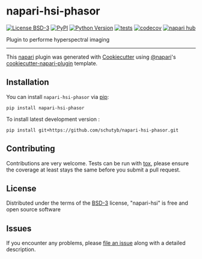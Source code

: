 # napari-hsi-phasor

[![License BSD-3](https://img.shields.io/pypi/l/napari-hsi-phasor.svg?color=green)](https://github.com/schutyb/napari-hsi-phasor/raw/main/LICENSE)
[![PyPI](https://img.shields.io/pypi/v/napari-hsi-phasor.svg?color=green)](https://pypi.org/project/napari-hsi-phasor)
[![Python Version](https://img.shields.io/pypi/pyversions/napari-hsi-phasor.svg?color=green)](https://python.org)
[![tests](https://github.com/schutyb/napari-hsi-phasor/workflows/tests/badge.svg)](https://github.com/schutyb/napari-hsi-phasor/actions)
[![codecov](https://codecov.io/gh/schutyb/napari-hsi-phasor/branch/main/graph/badge.svg)](https://codecov.io/gh/schutyb/napari-hsi-phasor)
[![napari hub](https://img.shields.io/endpoint?url=https://api.napari-hub.org/shields/napari-hsi-phasor)](https://napari-hub.org/plugins/napari-hsi-phasor)

Plugin to performe hyperspectral imaging

----------------------------------

This [napari] plugin was generated with [Cookiecutter] using [@napari]'s [cookiecutter-napari-plugin] template.

<!--
Don't miss the full getting started guide to set up your new package:
https://github.com/napari/cookiecutter-napari-plugin#getting-started

and review the napari docs for plugin developers:
https://napari.org/stable/plugins/index.html
-->

## Installation

You can install `napari-hsi-phasor` via [pip]:

    pip install napari-hsi-phasor



To install latest development version :

    pip install git+https://github.com/schutyb/napari-hsi-phasor.git


## Contributing

Contributions are very welcome. Tests can be run with [tox], please ensure
the coverage at least stays the same before you submit a pull request.

## License

Distributed under the terms of the [BSD-3] license,
"napari-hsi" is free and open source software

## Issues

If you encounter any problems, please [file an issue] along with a detailed description.

[napari]: https://github.com/napari/napari
[Cookiecutter]: https://github.com/audreyr/cookiecutter
[@napari]: https://github.com/napari
[MIT]: http://opensource.org/licenses/MIT
[BSD-3]: http://opensource.org/licenses/BSD-3-Clause
[GNU GPL v3.0]: http://www.gnu.org/licenses/gpl-3.0.txt
[GNU LGPL v3.0]: http://www.gnu.org/licenses/lgpl-3.0.txt
[Apache Software License 2.0]: http://www.apache.org/licenses/LICENSE-2.0
[Mozilla Public License 2.0]: https://www.mozilla.org/media/MPL/2.0/index.txt
[cookiecutter-napari-plugin]: https://github.com/napari/cookiecutter-napari-plugin

[file an issue]: https://github.com/schutyb/napari-hsi/issues

[napari]: https://github.com/napari/napari
[tox]: https://tox.readthedocs.io/en/latest/
[pip]: https://pypi.org/project/pip/
[PyPI]: https://pypi.org/
